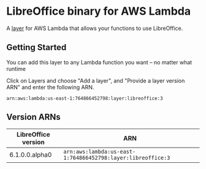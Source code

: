 # LibreOffice binary for AWS Lambda

A [layer](https://aws.amazon.com/about-aws/whats-new/2018/11/aws-lambda-now-supports-custom-runtimes-and-layers/)
for AWS Lambda that allows your functions to use LibreOffice.

## Getting Started

You can add this layer to any Lambda function you want – no matter what runtime

Click on Layers and choose "Add a layer", and "Provide a layer version
ARN" and enter the following ARN.

```
arn:aws:lambda:us-east-1:764866452798:layer:libreoffice:3
```

## Version ARNs

| LibreOffice version | ARN                                                         |
| ------------------- | ----------------------------------------------------------- |
| 6.1.0.0.alpha0      | `arn:aws:lambda:us-east-1:764866452798:layer:libreoffice:3` |
